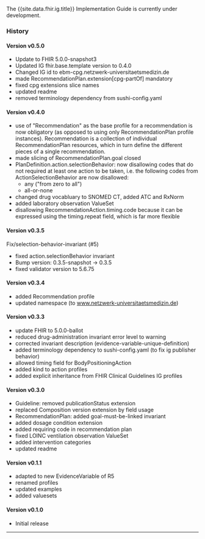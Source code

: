 <div markdown="1" class="bg-info">

The {{site.data.fhir.ig.title}} Implementation Guide is currently under development.

</div>

### History

#### Version v0.5.0

- Update to FHIR 5.0.0-snapshot3
- Updated IG fhir.base.template version to 0.4.0
- Changed IG id to ebm-cpg.netzwerk-universitaetsmedizin.de
- made RecommendationPlan.extension[cpg-partOf] mandatory
- fixed cpg extensions slice names
- updated readme
- removed terminology dependency from sushi-config.yaml

#### Version v0.4.0

- use of "Recommendation" as the base profile for a recommendation is now
  obligatory (as opposed to using only RecommendationPlan profile
  instances). Recommendation is a collection of individual
  RecommendationPlan resources, which in turn define the different
  pieces of a single recommendation.
- made slicing of RecommendationPlan.goal closed
- PlanDefinition.action.selectionBehavior: now disallowing codes that do
    not required at least one action to be taken, i.e. the following codes
    from ActionSelectionBehavior are now disallowed:
    - any ("from zero to all")
    - all-or-none
- changed drug vocabluary to SNOMED CT, added ATC and RxNorm
- added laboratory observation ValueSet
- disallowing RecommendationAction.timing.code because it can be expressed
    using the timing.repeat field, which is far more flexible

#### Version v0.3.5

Fix/selection-behavior-invariant (#5)

* fixed action.selectionBehavior invariant
* Bump version: 0.3.5-snapshot → 0.3.5
* fixed validator version to 5.6.75

#### Version v0.3.4

- added Recommendation profile
- updated namespace (to www.netzwerk-universitaetsmedizin.de)

#### Version v0.3.3

- update FHIR to 5.0.0-ballot
- reduced drug-administration invariant error level to warning
- corrected invariant description (evidence-variable-unique-definition)
- added terminology dependency to sushi-config.yaml (to fix ig publisher behavior)
- allowed timing field for BodyPositioningAction
- added kind to action profiles
- added explicit inheritance from FHIR Clinical Guidelines IG profiles

#### Version v0.3.0

- Guideline: removed publicationStatus extension
- replaced Composition version extension by field usage
- RecommendationPlan: added goal-must-be-linked invariant
- added dosage condition extension
- added requiring code in recommendation plan
- fixed LOINC ventilation observation ValueSet
- added intervention categories
- updated readme

#### Version v0.1.1

- adapted to new EvidenceVariable of R5
- renamed profiles
- updated examples
- added valuesets


#### Version v0.1.0

- Initial release

---
